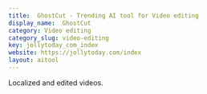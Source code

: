 ```yaml
---
title:  GhostCut - Trending AI tool for Video editing
display_name:  GhostCut
category: Video editing
category_slug: video-editing
key: jollytoday_com_index
website: https://jollytoday.com/index
layout: aitool
---
```


Localized and edited videos.
